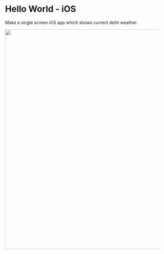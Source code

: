 # Hello World - iOS

Make a single screen iOS app which shows current delhi weather.

<img src="readme_assets/home_screen.png" height="720"/>
